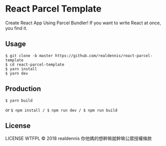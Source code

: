 # React Parcel Template

Create React App Using Parcel Bundler!
If you want to write React at once, you find it.

## Usage

```
$ git clone -b master https://github.com/realdennis/react-parcel-template
$ cd react-parcel-template
$ yarn install
$ yarn dev
```

## Production

```
$ yarn build
```

or `$ npm install / $ npm run dev / $ npm run build`

## License
LICENSE WTFPL © 2018 realdennis
你他媽的想幹嘛就幹嘛公眾授權條款